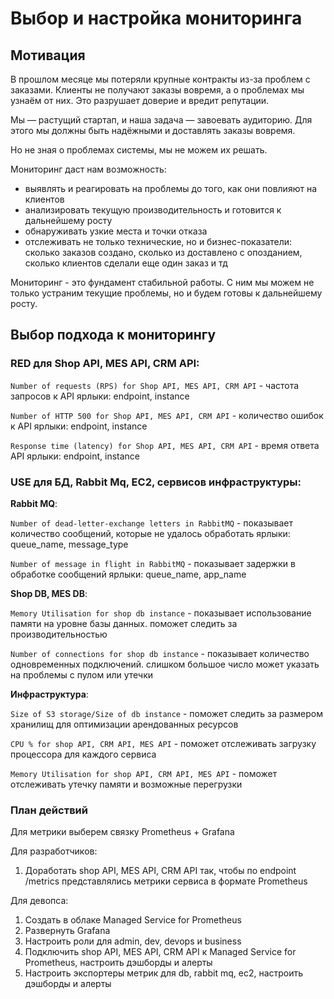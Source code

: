 ﻿# Выбор и настройка мониторинга

## Мотивация

В прошлом месяце мы потеряли крупные контракты из-за проблем с заказами. 
Клиенты не получают заказы вовремя, а о проблемах мы узнаём от них. Это разрушает доверие и вредит репутации.

Мы — растущий стартап, и наша задача — завоевать аудиторию. Для этого мы должны быть надёжными и доставлять заказы вовремя.  

Но не зная о проблемах системы, мы не можем их решать.

Мониторинг даст нам возможность:
+ выявлять и реагировать на проблемы до того, как они повлияют на клиентов
+ анализировать текущую производительность и готовится к дальнейшему росту
+ обнаруживать узкие места и точки отказа
+ отслеживать не только технические, но и бизнес-показатели: сколько заказов создано, сколько из доставлено с опозданием, сколько клиентов сделали еще один заказ и тд

Мониторинг - это фундамент стабильной работы. С ним мы можем не только устраним текущие проблемы, но и будем готовы к дальнейшему росту.

## Выбор подхода к мониторингу

### RED для Shop API, MES API, CRM API:

`Number of requests (RPS) for Shop API, MES API, CRM API` - частота запросов к API
ярлыки: endpoint, instance

`Number of HTTP 500 for Shop API, MES API, CRM API` - количество ошибок к API
ярлыки: endpoint, instance

`Response time (latency) for Shop API, MES API, CRM API` - время ответа API
ярлыки: endpoint, instance

 
### USE для БД, Rabbit Mq, EC2, сервисов инфраструктуры:

**Rabbit MQ**:

`Number of dead-letter-exchange letters in RabbitMQ` - показывает количество сообщений, которые не удалось обработать
ярлыки: queue_name, message_type

`Number of message in flight in RabbitMQ` - показывает задержки в обработке сообщений
ярлыки: queue_name, app_name


**Shop DB, MES DB**:

`Memory Utilisation for shop db instance` - показывает использование памяти на уровне базы данных. поможет следить за производительностью

`Number of connections for shop db instance` - показывает количество одновременных подключений. слишком большое число может указать на проблемы с пулом или утечки


**Инфраструктура**:

`Size of S3 storage/Size of db instance` - поможет следить за размером хранилищ для оптимизации арендованных ресурсов

`CPU % for shop API, CRM API, MES API` - поможет отслеживать загрузку процессора для каждого сервиса

`Memory Utilisation for shop API, CRM API, MES API` - поможет отслеживать утечку памяти и возможные перегрузки

### План действий

Для метрики выберем связку Prometheus + Grafana

Для разработчиков:

1. Доработать shop API, MES API, CRM API так, чтобы по endpoint /metrics представлялись метрики сервиса в формате Prometheus

Для девопса:

1. Создать в облаке Managed Service for Prometheus
2. Развернуть Grafana
3. Настроить роли для admin, dev, devops и business
5. Подключить shop API, MES API, CRM API к Managed Service for Prometheus, настроить дэшборды и алерты
6. Настроить экспортеры метрик для db, rabbit mq, ec2, настроить дэшборды и алерты

